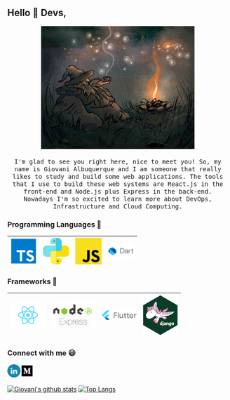 
## Hello :wave: Devs, 

<p align="center">
  <img src="./img/gandalf.gif" width=350>
  <br><br>
  <samp>
    I'm glad to see you right here, nice to meet you! So, my name is Giovani Albuquerque and I am someone that really likes to study and build some web applications. The tools that I use to build these web systems are React.js in the front-end and Node.js plus Express in the back-end. Nowadays I'm so excited to learn more about DevOps, Infrastructure and Cloud Computing.
  </samp>
</p>

### Programming Languages  :rocket:
|<img src="./img/typescript.png" width=60> | <img src="./img/python.svg" width=60> |<img src="./img/js.png" width=60> |<img src="./img/Dart.png" width=60> |
|:---:|:---:|:---:|:---:|


### Frameworks :wrench:
<img src="./img/react.png" width=80> | <img src="./img/NodeExpress.png" width=100> |<img src="./img/Flutter.png" width=80> |<img src="./img/Django.png" width=80> |
|:---:|:---:|:---:|:---:|


### Connect with me :smiley:
<a href="https://www.linkedin.com/in/giovani-albuquerque">
  <img align="left" width="30px" src="./img/linkedin.webp" />
</a>
<a href="https://gavs2.medium.com/">
  <img align="left" width="30px" src="./img/medium.webp" />
</a>
<br>
<br>

[![Giovani's github stats](https://github-readme-stats.vercel.app/api?username=Giovaniavs&show_icons=true&theme=tokyonight&count_private=true&include_all_commits=true)](https://github.com/Giovaniavs/github-readme-stats)
[![Top Langs](https://github-readme-stats.vercel.app/api/top-langs/?username=Giovaniavs&layout=compact&theme=tokyonight)](https://github.com/Giovaniavs/github-readme-stats)
<br>
